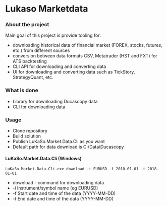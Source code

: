 # Lukaso Marketdata
### About the project
Main goal of this project is provide tooling for:
* downloading historical data of financial market (FOREX, stocks, futures, etc.) from different sources
* conversion between data formats CSV, Metatrader (HST and FXT) for ATS backtesting
* CLI API for downloading and converting data
* UI for downloading and converting data such as TickStory, StrategyQuant, etc.
### What is done
* Library for downloading Ducascopy data
* CLI for downloading data
### Usage
* Clone repository
* Build solution
* Publish LuKaSo.Market.Data.Cli as you want
* Default path for data download is C:\Data\Ducascopy
#### LuKaSo.Market.Data.Cli (Windows)
``` LuKaSo.Market.Data.Cli.exe download -i EURUSD -f 2010-01-01 -t 2018-01-01 ```
* download - command for downloading data
* -i Instrument/symbol name (eg EURUSD)
* -f Start date and time of the data (YYYY-MM-DD)
* -t End date and time of the data (YYYY-MM-DD)

 
